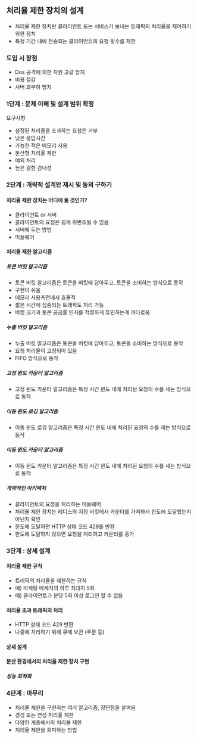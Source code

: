 ## 처리율 제한 장치의 설계

- 처리율 제한 장치란 클라이언트 또는 서비스가 보내는 트래픽의 처리율을 제어하기 위한 장치
- 특정 기간 내에 전송되는 클라이언트의 요청 횟수를 제한

### 도입 시 장점

- Dos 공격에 의한 자원 고갈 방지
- 비용 절감
- 서버 과부하 방지

### 1단계 : 문제 이해 및 설계 범위 확정

요구사항

- 설정된 처리율을 초과하는 요청은 거부
- 낮은 응답시간
- 가능한 적은 메모리 사용
- 분산형 처리율 제한
- 예외 처리
- 높은 결함 감내성

### 2단계 : 개략적 설계안 제시 및 동의 구하기

#### 처리율 제한 장치는 어디에 둘 것인가?

- 클라이언트 or 서버
- 클라이언트의 요청은 쉽게 위변조될 수 있음
- 서버에 두는 방법
- 미들웨어

#### 처리율 제한 알고리즘

##### 토큰 버킷 알고리즘

- 토큰 버킷 알고리즘은 토큰을 버킷에 담아두고, 토큰을 소비하는 방식으로 동작
- 구현이 쉬움
- 메모리 사용측면에서 효율적
- 짧은 시간에 집중되는 트래픽도 처리 가능
- 버킷 크기과 토큰 공급률 인자를 적절하게 튜민하는게 까다로움

##### 누출 버킷 알고리즘

- 누출 버킷 알고리즘은 토큰을 버킷에 담아두고, 토큰을 소비하는 방식으로 동작
- 요청 처리율이 고정되어 있음
- FIFO 방식으로 동작

##### 고정 윈도 카운터 알고리즘

- 고정 윈도 카운터 알고리즘은 특정 시간 윈도 내에 처리된 요청의 수를 세는 방식으로 동작

##### 이동 윈도 로깅 알고리즘

- 이동 윈도 로깅 알고리즘은 특정 시간 윈도 내에 처리된 요청의 수를 세는 방식으로 동작

##### 이동 윈도 카운터 알고리즘

- 이동 윈도 카운터 알고리즘은 특정 시간 윈도 내에 처리된 요청의 수를 세는 방식으로 동작

##### 개략적인 아키텍처

- 클라이언트의 요청을 처리하는 미들웨어
- 처리율 제한 장치는 레디스의 지정 버킷에서 카운터를 가져와서 한도에 도달했는지 아닌지 확인
- 한도에 도달하면 HTTP 상태 코드 429를 반환
- 한도에 도달하지 않으면 요청을 처리하고 카운터를 증가

### 3단계 : 상세 설계

#### 처리율 제한 규칙

- 트래픽의 처리율을 제한하는 규칙
- 예) 마케팅 메세지의 하루 최대치 5회
- 예) 클라이언트가 분당 5회 이상 로그인 할 수 없음

#### 처리율 초과 트래픽의 처리

- HTTP 상태 코드 429 반환
- 나중에 처리하기 위해 큐에 보관 (주문 등)

#### 상셰 설계

#### 분산 환경에서의 처리율 제한 장치 구현

##### 성능 최적화

### 4단계 : 마무리

- 처리율 제한을 구현하는 여러 알고리즘, 장단점을 살펴봄
- 경성 또는 연성 처리율 제한
- 다양한 계층에서의 처리율 제한
- 처리율 제한을 회피하는 방법
